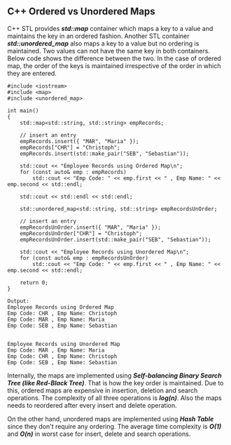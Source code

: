 ## C++ Ordered vs Unordered Maps

C++ STL provides ***std::map*** container which maps a key to a value and maintains the key in an ordered fashion. 
Another STL container ***std::unordered_map*** also maps a key to a value but no ordering is maintained.
Two values can not have the same key in both containers.
Below code shows the difference between the two. In the case of ordered map, the order of the keys is maintained irrespective of the order in which they are entered.

```
#include <iostream>
#include <map>
#include <unordered_map>

int main()
{
	std::map<std::string, std::string> empRecords;

	// insert an entry
	empRecords.insert({ "MAR", "Maria" });
	empRecords["CHR"] = "Christoph";
	empRecords.insert(std::make_pair("SEB", "Sebastian"));

	std::cout << "Employee Records using Ordered Map\n";
	for (const auto& emp : empRecords)
		std::cout << "Emp Code: " << emp.first << " , Emp Name: " << emp.second << std::endl;

	std::cout << std::endl << std::endl;

	std::unordered_map<std::string, std::string> empRecordsUnOrder;

	// insert an entry
	empRecordsUnOrder.insert({ "MAR", "Maria" });
	empRecordsUnOrder["CHR"] = "Christoph";
	empRecordsUnOrder.insert(std::make_pair("SEB", "Sebastian"));

	std::cout << "Employee Records using Unordered Map\n";
	for (const auto& emp : empRecordsUnOrder)
		std::cout << "Emp Code: " << emp.first << " , Emp Name: " << emp.second << std::endl;

	return 0;
}
```

```
Output:
Employee Records using Ordered Map
Emp Code: CHR , Emp Name: Christoph
Emp Code: MAR , Emp Name: Maria
Emp Code: SEB , Emp Name: Sebastian


Employee Records using Unordered Map
Emp Code: MAR , Emp Name: Maria
Emp Code: CHR , Emp Name: Christoph
Emp Code: SEB , Emp Name: Sebastian
```

Internally, the maps are implemented using ***Self-balancing Binary Search Tree (like Red-Black Tree)***. That is how the key order is maintained. Due to this, ordered 
maps are expensive in insertion, deletion and search operations. The complexity of all three operations is ***log(n)***. Also the maps needs to reordered after every insert 
and delete operation.

On the other hand, unordered maps are implemented using ***Hash Table*** since they don't require any ordering. The average time complexity is ***O(1)*** and ***O(n)*** in worst case
for insert, delete and search operations.
